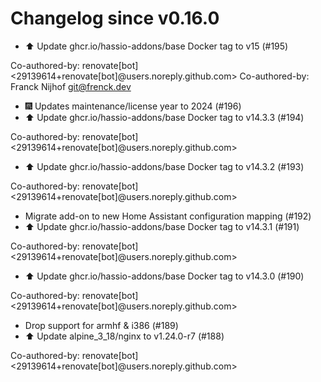 # Changelog since v0.16.0
- ⬆️ Update ghcr.io/hassio-addons/base Docker tag to v15 (#195)

Co-authored-by: renovate[bot] <29139614+renovate[bot]@users.noreply.github.com>
Co-authored-by: Franck Nijhof <git@frenck.dev> 
- 🎆 Updates maintenance/license year to 2024 (#196) 
- ⬆️ Update ghcr.io/hassio-addons/base Docker tag to v14.3.3 (#194)

Co-authored-by: renovate[bot] <29139614+renovate[bot]@users.noreply.github.com> 
- ⬆️ Update ghcr.io/hassio-addons/base Docker tag to v14.3.2 (#193)

Co-authored-by: renovate[bot] <29139614+renovate[bot]@users.noreply.github.com> 
- Migrate add-on to new Home Assistant configuration mapping (#192) 
- ⬆️ Update ghcr.io/hassio-addons/base Docker tag to v14.3.1 (#191)

Co-authored-by: renovate[bot] <29139614+renovate[bot]@users.noreply.github.com> 
- ⬆️ Update ghcr.io/hassio-addons/base Docker tag to v14.3.0 (#190)

Co-authored-by: renovate[bot] <29139614+renovate[bot]@users.noreply.github.com> 
- Drop support for armhf & i386 (#189) 
- ⬆️ Update alpine_3_18/nginx to v1.24.0-r7 (#188)

Co-authored-by: renovate[bot] <29139614+renovate[bot]@users.noreply.github.com> 
